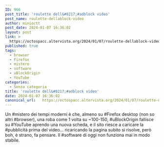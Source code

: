 ```yaml
---
ID: 966
post_title: 'roulette dell&#8217;#adblock video'
post_name: roulette-dellablock-video
author: minioctt
post_date: 2024-01-07 16:36:02
layout: post
link: >
  https://octospacc.altervista.org/2024/01/07/roulette-dellablock-video/
published: true
tags:
  - browser
  - Firefox
  - mistero
  - software
  - uBlockOrigin
  - YouTube
categories:
  - Senza categoria
title: 'roulette dell&#8217;#adblock video'
date: 2024-01-07 16:36:02
canonical_url:   https://octospacc.altervista.org/2024/01/07/roulette-dellablock-video/
---
```

<!-- wp:paragraph -->
<p>Un #mistero dei tempi moderni è che, almeno su #Firefox desktop (non so altri #browser), una roba come 1 volta su ~100-150, #uBlockOrigin fallisce su #YouTube aprendo una nuova scheda, e il sito riesce a caricare la #pubblicità prima del video... ricaricando la pagina subito si risolve, però boh, è strano, fa pensare. Il #software di oggi non funziona mai in modo stabile.</p>
<!-- /wp:paragraph -->